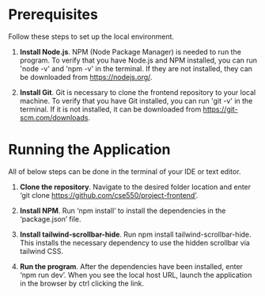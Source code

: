 # Prerequisites

Follow these steps to set up the local environment.

1. **Install Node.js**. NPM (Node Package Manager) is needed to run the program. To verify that you have Node.js and NPM installed, you can run 'node -v' and 'npm -v' in the terminal. If they are not installed, they can be downloaded from https://nodejs.org/.

2. **Install Git**. Git is necessary to clone the frontend repository to your local machine. To verify that you have Git installed, you can run 'git -v' in the terminal. If it is not installed, it can be downloaded from https://git-scm.com/downloads.

# Running the Application

All of below steps can be done in the terminal of your IDE or text editor. 
 
1. **Clone the repository**. Navigate to the desired folder location and enter ‘git clone https://github.com/cse550/project-frontend’.

2. **Install NPM**. Run ‘npm install’ to install the dependencies in the ‘package.json’ file.

3. **Install tailwind-scrollbar-hide**. Run npm install tailwind-scrollbar-hide. This installs the necessary dependency to use the hidden scrollbar via tailwind CSS.
	
4. **Run the program**. After the dependencies have been installed, enter ‘npm run dev’. When you see the local host URL, launch the application in the browser by ctrl clicking the link.
